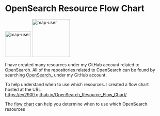 # OpenSearch Resource Flow Chart

 <img width="85" alt="map-user" src="https://img.shields.io/badge/views-596-green"> <img width="125" alt="map-user" src="https://img.shields.io/badge/unique visits-235-green">

I have created many resources under my GitHub account related to OpenSearch. All of the repositories related to OpenSearch can be found by searching [OpenSearch_](https://github.com/ev2900?tab=repositories&q=OpenSearch_&type=&language=&sort=) under my GitHub account.

To help understand when to use which resources. I created a flow chart hosted at the URL https://ev2900.github.io/OpenSearch_Resource_Flow_Chart/

The [flow chart](https://ev2900.github.io/OpenSearch_Resource_Flow_Chart/) can help you determine when to use which OpenSearch resources
